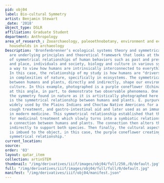 ```yaml
---
pid: obj04
label: Bio-cultural Symmetry
artist: Benjamin Stewart
_date: '2018'
object_type: DSLR
affiliation: Graduate Student
department: Anthropology
area_of_research_: Zooarchaeology, paleoethnobotany, environment and ecology, and
  households in archaeology
Description: 'Bronfenbrenner’s ecological systems theory and symmetrical archaeology
  are underlying principles and theoretical framework that looks at the arrangements
  of symmetrical relationships of human behaviors such as past and present, people
  and place, individuals and society, biology and culture in various systems. It is
  a way to view how humans are intrinsically interconnected to everything in our world.
  In this case, the relationship of my study is how humans are "drivers" or "actors"
  in complexities of nature, specifically in ecosystems. The symmetrical relationship
  between humans and plants, directly and indirectly, shape our environment and our
  culture. In this example, photographed is a purple coneflower (Echinacea purpurea)
  at this angle, in part, to demonstrate two observable phenomena. One is to show
  the symmetry found in nature as it is artistically photographed here and the other
  is the symmetrical relationship between humans and plants. E. purpurea was and is
  widely used by the Plains Indians and Choctaw Native Americans for a painkiller,
  cough treatment, and gastro-intestinal aid and later used as an immune-stimulant
  in modern medicine. This symmetrical relationship established that the human need
  for medicinal treatment which slowly turns into a symbiotic relationship making
  a connection between humans and plants. The connection then alters the environment
  indirectly to support both species. Then finally, the cultural aspect of humanity
  is imbued to the object, in this case, the purple coneflower creating the bio-cultural
  symmetrical relationship.'
current_location: 
source: 
order: '03'
layout: qatar_item
collection: artinSTEM
thumbnail: "/img/derivatives/iiif/images/obj04/full/250,/0/default.jpg"
full: "/img/derivatives/iiif/images/obj04/full/full/0/default.jpg"
manifest: "/img/derivatives/iiif/obj04/manifest.json"
---
```

